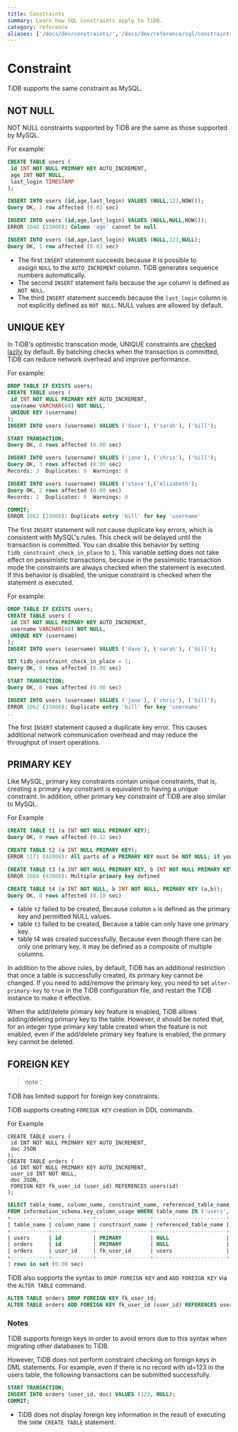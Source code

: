 ```yaml
---
title: Constraints
summary: Learn how SQL Constraints apply to TiDB.
category: reference
aliases: ['/docs/dev/constraints/','/docs/dev/reference/sql/constraints/']
---
```


# Constraint

TiDB supports the same constraint as MySQL.

## NOT NULL

NOT NULL constraints supported by TiDB are the same as those supported by MySQL.

For example:

```sql
CREATE TABLE users (
 id INT NOT NULL PRIMARY KEY AUTO_INCREMENT,
 age INT NOT NULL,
 last_login TIMESTAMP
);
```

```sql
INSERT INTO users (id,age,last_login) VALUES (NULL,123,NOW());
Query OK, 1 row affected (0.02 sec)
```

```sql
INSERT INTO users (id,age,last_login) VALUES (NULL,NULL,NOW());
ERROR 1048 (23000): Column 'age' cannot be null
```

```sql
INSERT INTO users (id,age,last_login) VALUES (NULL,123,NULL);
Query OK, 1 row affected (0.03 sec)
```

* The first `INSERT` statement succeeds because it is possible to assign `NULL` to the `AUTO_INCREMENT` column. TiDB generates sequence numbers automatically.
* The second `INSERT` statement fails because the `age` column is defined as `NOT NULL`.
* The third `INSERT` statement succeeds because the `last_login` column is not explicitly defined as `NOT NULL`. NULL values ​​are allowed by default.

## UNIQUE KEY

In TiDB's optimistic transcation mode, UNIQUE constraints are [checked lazily](/transaction-overview.md#lazy-check-of-constraints) by default. By batching checks when the transaction is committed, TiDB can reduce network overhead and improve performance.

For example:

```sql
DROP TABLE IF EXISTS users;
CREATE TABLE users (
 id INT NOT NULL PRIMARY KEY AUTO_INCREMENT,
 username VARCHAR(60) NOT NULL,
 UNIQUE KEY (username)
);
INSERT INTO users (username) VALUES ('dave'), ('sarah'), ('bill');
```

```sql
START TRANSACTION;
Query OK, 0 rows affected (0.00 sec)
```

```sql
INSERT INTO users (username) VALUES ('jane'), ('chris'), ('bill');
Query OK, 3 rows affected (0.00 sec)
Records: 3  Duplicates: 0  Warnings: 0
```

```sql
INSERT INTO users (username) VALUES ('steve'),('elizabeth');
Query OK, 2 rows affected (0.00 sec)
Records: 2  Duplicates: 0  Warnings: 0
```

```sql
COMMIT;
ERROR 1062 (23000): Duplicate entry 'bill' for key 'username'
```

The first `INSERT` statement will not cause duplicate key errors, which is consistent with MySQL's rules. This check will be delayed until the transaction is committed.
You can disable this behavior by setting  `tidb_constraint_check_in_place` to  `1`. This variable setting does not take effect on pessimistic transactions, because in the pessimistic transaction mode the constraints are always checked when the statement is executed. If this behavior is disabled, the unique constraint is checked when the statement is executed.

For example:

```sql
DROP TABLE IF EXISTS users;
CREATE TABLE users (
 id INT NOT NULL PRIMARY KEY AUTO_INCREMENT,
 username VARCHAR(60) NOT NULL,
 UNIQUE KEY (username)
);
INSERT INTO users (username) VALUES ('dave'), ('sarah'), ('bill');
```

```sql
SET tidb_constraint_check_in_place = 1;
Query OK, 0 rows affected (0.00 sec)
```

```sql
START TRANSACTION;
Query OK, 0 rows affected (0.00 sec)
```

```sql
INSERT INTO users (username) VALUES ('jane'), ('chris'), ('bill');
ERROR 1062 (23000): Duplicate entry 'bill' for key 'username'
..
```

The first  `INSERT` statement caused a duplicate key error. This causes additional network communication overhead and may reduce the throughput of insert operations.

## PRIMARY KEY

Like MySQL, primary key constraints contain unique constraints, that is, creating a primary key constraint is equivalent to having a unique constraint. In addition, other primary key constraint  of TiDB are also similar to MySQL.

For Example

```sql
CREATE TABLE t1 (a INT NOT NULL PRIMARY KEY);
Query OK, 0 rows affected (0.12 sec)
```

```sql
CREATE TABLE t2 (a INT NULL PRIMARY KEY);
ERROR 1171 (42000): All parts of a PRIMARY KEY must be NOT NULL; if you need NULL in a key, use UNIQUE instead
```

```sql
CREATE TABLE t3 (a INT NOT NULL PRIMARY KEY, b INT NOT NULL PRIMARY KEY);
ERROR 1068 (42000): Multiple primary key defined
```

```sql
CREATE TABLE t4 (a INT NOT NULL, b INT NOT NULL, PRIMARY KEY (a,b));
Query OK, 0 rows affected (0.10 sec)
```

* table `t2` failed to be created, Because column `a` is defined as the primary key and permitted  NULL values.
* table `t3` failed to be created, Because a table can only have one primary key.
* table  t4 was created successfully, Because even though there can be only one primary key, it may be defined as a composite of multiple columns.

In addition to the above rules, by default, TiDB has an additional restriction that once a table is successfully created, its primary key cannot be changed. If you need to add/remove the primary key, you need to set  `alter-primary-key`  to  `true`  in the TiDB configuration file, and restart the TiDB instance to make it effective.

When the add/delete primary key feature is enabled, TiDB allows adding/deleting primary key to the table. However, it should be noted that, for an integer type primary key table created when the feature is not enabled, even if the add/delete primary key feature is enabled, the primary key cannot be deleted.

## FOREIGN KEY

>note：

TiDB has limited support for foreign key constraints.

TiDB supports creating `FOREIGN KEY` creation in DDL commands.

For Example

```plain
CREATE TABLE users (
 id INT NOT NULL PRIMARY KEY AUTO_INCREMENT,
 doc JSON
);
CREATE TABLE orders (
 id INT NOT NULL PRIMARY KEY AUTO_INCREMENT,
 user_id INT NOT NULL,
 doc JSON,
 FOREIGN KEY fk_user_id (user_id) REFERENCES users(id)
);
```

```sql
SELECT table_name, column_name, constraint_name, referenced_table_name, referenced_column_name
FROM information_schema.key_column_usage WHERE table_name IN ('users', 'orders');
+------------+-------------+-----------------+-----------------------+------------------------+
| table_name | column_name | constraint_name | referenced_table_name | referenced_column_name |
+------------+-------------+-----------------+-----------------------+------------------------+
| users      | id          | PRIMARY         | NULL                  | NULL                   |
| orders     | id          | PRIMARY         | NULL                  | NULL                   |
| orders     | user_id     | fk_user_id      | users                 | id                     |
+------------+-------------+-----------------+-----------------------+------------------------+
3 rows in set (0.00 sec)
```

TiDB also supports the syntax to `DROP FOREIGN KEY` and `ADD FOREIGN KEY` via the `ALTER TABLE` command.

```sql
ALTER TABLE orders DROP FOREIGN KEY fk_user_id;
ALTER TABLE orders ADD FOREIGN KEY fk_user_id (user_id) REFERENCES users(id);
```

### Notes

TiDB supports foreign keys in order to avoid errors due to this syntax when migrating other databases to TiDB.

However, TiDB does not perform constraint checking on foreign keys in DML statements. For example, even if there is no record with id=123 in the users table, the following transactions can be submitted successfully.

```sql
START TRANSACTION;
INSERT INTO orders (user_id, doc) VALUES (123, NULL);
COMMIT;
```

* TiDB does not display foreign key information in the result of executing the `SHOW CREATE TABLE` statement.
